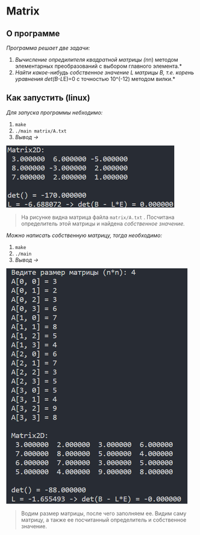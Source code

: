 # Matrix

## О программе

*Программа решает две задачи:*

1. *Вычисление опредилителя квадратной матрицы (n*n) методом элементарных преобразований с выбором главного элемента.* 
2. *Найти какое-нибудь собственное значение L матрицы B, т.е. корень уравнения det(B-L*E)=0 с точностью 10^(-12) методом вилки.*

## Как запустить (linux)

*Для запуска программы небходимо:*

1. `make`
2. `./main matrix/A.txt`
3. *Вывод →*

![Untitled](img/matrix_1.png)

> На рисунке видна матрица файла `matrix/A.txt` . Посчитана определитель этой матрицы и  найдена *собственное значение.*
> 

*Можно написать собственную матрицу, тогда необходимо:*

1. `make`
2. `./main`
3. *Вывод →*

![Untitled](img/matrix_2.png)

> Водим размер матрицы, после чего заполняем ее. Видим саму матрицу, а также ее посчитанный определитель и собственное значение.
>